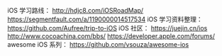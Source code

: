 iOS 学习路线：
http://hdjc8.com/iOSRoadMap/
https://segmentfault.com/a/1190000014517534
iOS 学习资料整理：
https://github.com/Aufree/trip-to-iOS
iOS 社区：
https://juejin.cn/ios
http://www.cocoachina.com/bbs/
https://developer.apple.com/forums/
awesome iOS 系列：
https://github.com/vsouza/awesome-ios



